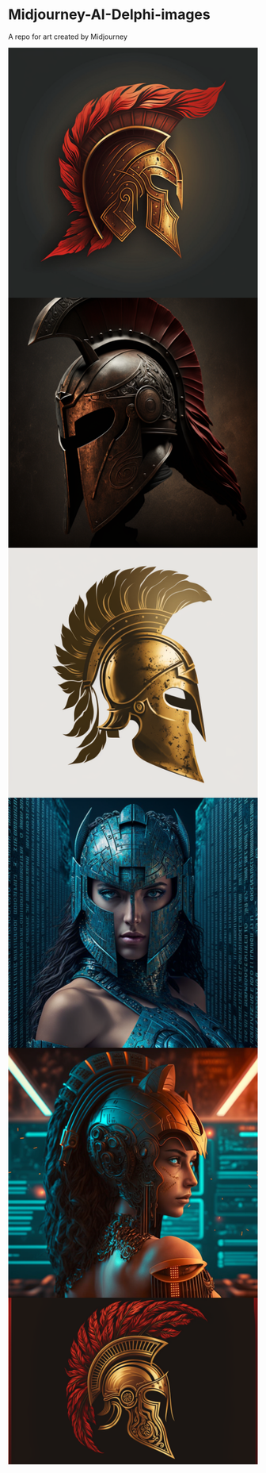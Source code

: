 # Midjourney-AI-Delphi-images
A repo for art created by Midjourney


<img align="right" src="an_ancient_spartan_helmet_in_gold_and_red_for_a_log_07bbfc76-9665-41e2-9bd3-102e3e50984b.png"/>
<img align="right" src="delphi_wallpaper_spartan_helmet_6958612f-f4da-4b59-a040-a05e68b8f835.png"/>
<img align="right" src="EdwardSpelt_an_ancient_spartan_helmet_in_gold_for_a_logo_812f61ed-f3bc-4f97-8db3-c030e9a87dae.png"/>
<img align="right" src="powerfull_wallpaper_ancient_blue_sp_06e90247-9b9f-4362-9048-8f8bdf9f6a68.png"/>
<img align="right" src="wallpaper_with_ancient_delphi_helmet_big_554b2e2e-e92c-4e6f-9d86-4d21d7e69326.png"/>
<img align="right" src="GoldHelmet3.png"/>

